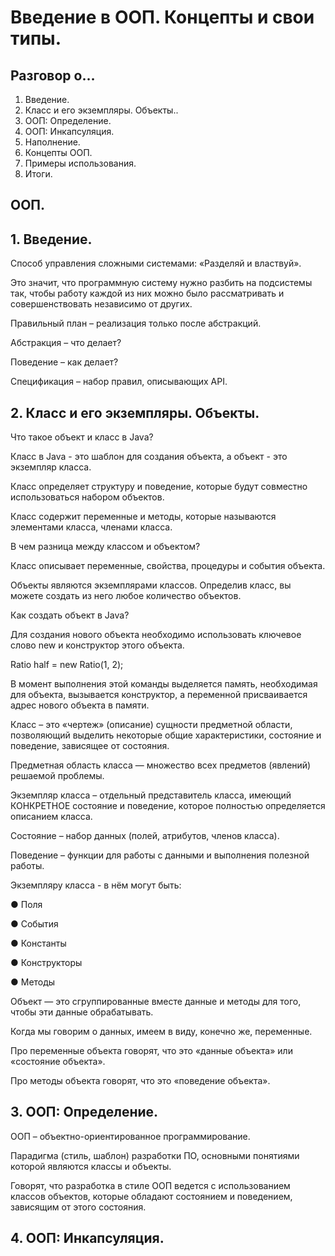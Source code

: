# Введение в ООП. Концепты и свои типы.

## Разговор о…

1. Введение.
2. Класс и его экземпляры. Объекты..
3. ООП: Определение.
4. ООП: Инкапсуляция.
5. Наполнение.
6. Концепты ООП.
7. Примеры использования.
8. Итоги.

## ООП.

## 1. Введение.

Способ управления сложными системами: «Разделяй и властвуй».

Это значит, что программную систему нужно разбить на подсистемы так, чтобы работу каждой из них можно было рассматривать и совершенствовать независимо от других.

Правильный план – реализация только после абстракций.

Абстракция – что делает?

Поведение – как делает?

Спецификация – набор правил, описывающих API.

## 2. Класс и его экземпляры. Объекты.

Что такое объект и класс в Java?

Класс в Java - это шаблон для создания объекта, а объект - это экземпляр класса.

Класс определяет структуру и поведение, которые будут совместно использоваться набором объектов.

Класс содержит переменные и методы, которые называются элементами класса, членами класса.

В чем разница между классом и объектом?

Класс описывает переменные, свойства, процедуры и события объекта.

Объекты являются экземплярами классов. Определив класс, вы можете создать из него любое количество объектов.

Как создать объект в Java?

Для создания нового объекта необходимо использовать ключевое слово new и конструктор этого объекта.

Ratio half = new Ratio(1, 2);

В момент выполнения этой команды выделяется память, необходимая для объекта, вызывается конструктор, а переменной присваивается адрес нового объекта в памяти.

Класс – это «чертеж» (описание) сущности предметной области, позволяющий выделить некоторые общие характеристики, состояние
и поведение, зависящее от состояния.

Предметная область класса — множество всех предметов (явлений) решаемой проблемы.

Экземпляр класса – отдельный представитель класса, имеющий КОНКРЕТНОЕ состояние и поведение, которое полностью определяется
описанием класса.

Состояние – набор данных (полей, атрибутов, членов класса).

Поведение – функции для работы с данными и выполнения полезной работы.

Экземпляру класса - в нём могут быть:

● Поля

● События

● Константы

● Конструкторы

● Методы

Объект — это сгруппированные вместе данные и методы для того, чтобы эти данные обрабатывать.

Когда мы говорим о данных, имеем в виду, конечно же, переменные.

Про переменные объекта говорят, что это «данные объекта» или «состояние объекта».

Про методы объекта говорят, что это «поведение объекта».

## 3. ООП: Определение.

ООП – объектно-ориентированное программирование.

Парадигма (стиль, шаблон) разработки ПО, основными понятиями которой являются классы и объекты.

Говорят, что разработка в стиле ООП ведется с использованием классов объектов, которые обладают состоянием и поведением, зависящим от этого состояния.

## 4. ООП: Инкапсуляция.
